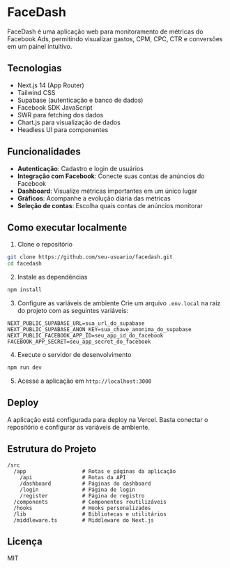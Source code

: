 # FaceDash

FaceDash é uma aplicação web para monitoramento de métricas do Facebook Ads, permitindo visualizar gastos, CPM, CPC, CTR e conversões em um painel intuitivo.

## Tecnologias

- Next.js 14 (App Router)
- Tailwind CSS
- Supabase (autenticação e banco de dados)
- Facebook SDK JavaScript
- SWR para fetching dos dados
- Chart.js para visualização de dados
- Headless UI para componentes

## Funcionalidades

- **Autenticação**: Cadastro e login de usuários
- **Integração com Facebook**: Conecte suas contas de anúncios do Facebook
- **Dashboard**: Visualize métricas importantes em um único lugar
- **Gráficos**: Acompanhe a evolução diária das métricas
- **Seleção de contas**: Escolha quais contas de anúncios monitorar

## Como executar localmente

1. Clone o repositório
```bash
git clone https://github.com/seu-usuario/facedash.git
cd facedash
```

2. Instale as dependências
```bash
npm install
```

3. Configure as variáveis de ambiente
Crie um arquivo `.env.local` na raiz do projeto com as seguintes variáveis:
```
NEXT_PUBLIC_SUPABASE_URL=sua_url_do_supabase
NEXT_PUBLIC_SUPABASE_ANON_KEY=sua_chave_anonima_do_supabase
NEXT_PUBLIC_FACEBOOK_APP_ID=seu_app_id_do_facebook
FACEBOOK_APP_SECRET=seu_app_secret_do_facebook
```

4. Execute o servidor de desenvolvimento
```bash
npm run dev
```

5. Acesse a aplicação em `http://localhost:3000`

## Deploy

A aplicação está configurada para deploy na Vercel. Basta conectar o repositório e configurar as variáveis de ambiente.

## Estrutura do Projeto

```
/src
  /app                  # Rotas e páginas da aplicação
    /api                # Rotas da API
    /dashboard          # Páginas do dashboard
    /login              # Página de login
    /register           # Página de registro
  /components           # Componentes reutilizáveis
  /hooks                # Hooks personalizados
  /lib                  # Bibliotecas e utilitários
  /middleware.ts        # Middleware do Next.js
```

## Licença

MIT

